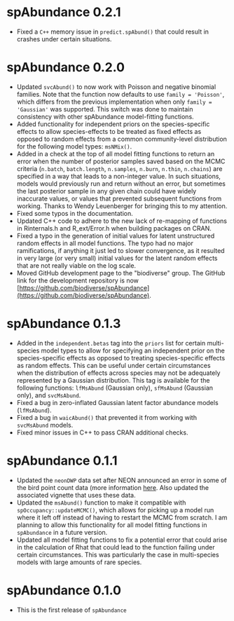 # spAbundance 0.2.1

+ Fixed a `C++` memory issue in `predict.spAbund()` that could result in crashes under certain situations.

# spAbundance 0.2.0

+ Updated `svcAbund()` to now work with Poisson and negative binomial families. Note that the function now defaults to use `family = 'Poisson'`, which differs from the previous implementation when only `family = 'Gaussian'` was supported. This switch was done to maintain consistency with other spAbundance model-fitting functions. 
+ Added functionality for independent priors on the species-specific effects to allow species-effects to be treated as fixed effects as opposed to random effects from a common community-level distribution for the following model types: `msNMix()`.  
+ Added in a check at the top of all model fitting functions to return an error when the number of posterior samples saved based on the MCMC criteria (`n.batch`, `batch.length`, `n.samples`, `n.burn`, `n.thin`, `n.chains`) are specified in a way that leads to a non-integer value. In such situations, models would previously run and return without an error, but sometimes the last posterior sample in any given chain could have widely inaccurate values, or values that prevented subsequent functions from working. Thanks to Wendy Leuenberger for bringing this to my attention. 
+ Fixed some typos in the documentation.
+ Updated C++ code to adhere to the new lack of re-mapping of functions in Rinternals.h and R_ext/Error.h when building packages on CRAN. 
+ Fixed a typo in the generation of initial values for latent unstructured random effects in all model functions. The typo had no major ramifications, if anything it just led to slower convergence, as it resulted in very large (or very small) initial values for the latent random effects that are not really viable on the log scale.
+ Moved GitHub development page to the "biodiverse" group. The GitHub link for the development repository is now [https://github.com/biodiverse/spAbundance](https://github.com/biodiverse/spAbundance). 


# spAbundance 0.1.3

+ Added in the `independent.betas` tag into the `priors` list for certain multi-species model types to allow for specifying an independent prior on the species-specific effects as opposed to treating species-specific effects as random effects. This can be useful under certain circumstances when the distribution of effects across species may not be adequately represented by a Gaussian distribution. This tag is available for the following functions: `lfMsAbund` (Gaussian only), `sfMsAbund` (Gaussian only), and `svcMsAbund`.
+ Fixed a bug in zero-inflated Gaussian latent factor abundance models (`lfMsAbund`). 
+ Fixed a bug in `waicAbund()` that prevented it from working with `svcMsAbund` models.
+ Fixed minor issues in C++ to pass CRAN additional checks.

# spAbundance 0.1.1

+ Updated the `neonDWP` data set after NEON announced an error in some of the bird point count data (more information [here](https://www.neonscience.org/impact/observatory-blog/bird-point-ids-within-grids-were-transposed-resulting-inaccurate-point). Also updated the associated vignette that uses these data.
+ Updated the `msAbund()` function to make it compatible with `spOccupancy::updateMCMC()`, which allows for picking up a model run where it left off instead of having to restart the MCMC from scratch. I am planning to allow this functionality for all model fitting functions in `spAbundance` in a future version.
+ Updated all model fitting functions to fix a potential error that could arise in the calculation of Rhat that could lead to the function failing under certain circumstances. This was particularly the case in multi-species models with large amounts of rare species. 

# spAbundance 0.1.0

+ This is the first release of `spAbundance`
